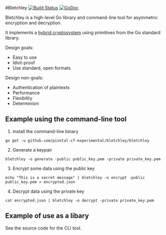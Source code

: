#Bletchley
[![Build Status](https://api.travis-ci.org/pivotal-cf-experimental/bletchley.png?branch=master)](http://travis-ci.org/pivotal-cf-experimental/bletchley)
[![GoDoc](https://godoc.org/github.com/pivotal-cf-experimental/bletchley?status.svg)](https://godoc.org/github.com/pivotal-cf-experimental/bletchley)

Bletchley is a high-level Go library and command-line tool for asymmetric encryption and decryption.

It implements a [hybrid cryptosystem](http://en.wikipedia.org/wiki/Hybrid_cryptosystem) using primitives from the Go standard library.

Design goals:
- Easy to use
- Idiot-proof
- Use standard, open formats

Design non-goals:
- Authentication of plaintexts
- Performance
- Flexibility
- Determinism


## Example using the command-line tool
1. Install the command-line binary
  ```
  go get -u github.com/pivotal-cf-experimental/bletchley/bletchley
  ```

2. Generate a keypair
  ```
  bletchley -o generate -public public_key.pem -private private_key.pem
  ```

3. Encrypt some data using the public key
  ```
  echo "This is a secret message" | bletchley -o encrypt -public public_key.pem > encrypted.json
  ```

4. Decrypt data using the private key
  ```
  cat encrypted.json | bletchley -o decrypt -private private_key.pem
  ```


## Example of use as a libary
See the source code for the CLI tool.
